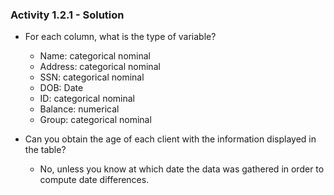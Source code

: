 ### Activity 1.2.1 - Solution

- For each column, what is the type of variable?
  - Name: categorical nominal
  - Address: categorical nominal
  - SSN: categorical nominal
  - DOB: Date
  - ID: categorical nominal
  - Balance: numerical
  - Group: categorical nominal

- Can you obtain the age of each client with the information displayed in the table? 
  - No, unless you know at which date the data was gathered in order to compute date differences.